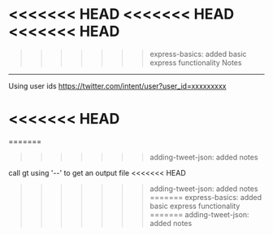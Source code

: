 <<<<<<< HEAD
<<<<<<< HEAD
<<<<<<< HEAD
=======
>>>>>>> express-basics: added basic express functionality
Notes
-----
Using user ids
https://twitter.com/intent/user?user_id=xxxxxxxxx

<<<<<<< HEAD
=======
=======
>>>>>>> adding-tweet-json: added notes







call gt using '--' to get an output file
<<<<<<< HEAD
>>>>>>> adding-tweet-json: added notes
=======
>>>>>>> express-basics: added basic express functionality
=======
>>>>>>> adding-tweet-json: added notes
